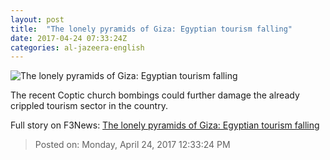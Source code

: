 ```yaml
---
layout: post
title:  "The lonely pyramids of Giza: Egyptian tourism falling"
date: 2017-04-24 07:33:24Z
categories: al-jazeera-english
---
```


![The lonely pyramids of Giza: Egyptian tourism falling](http://www.aljazeera.com/mritems/Images/2017/4/18/3971f49823a3450490dfee2ee9759b2f_18.jpg)

The recent Coptic church bombings could further damage the already crippled tourism sector in the country.


Full story on F3News: [The lonely pyramids of Giza: Egyptian tourism falling](http://www.f3nws.com/n/erG2fD)

> Posted on: Monday, April 24, 2017 12:33:24 PM
